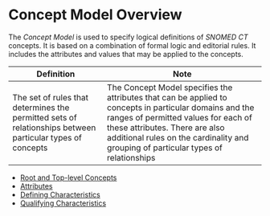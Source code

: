 # Concept Model Overview

The _Concept Model_ is used to specify logical definitions of _SNOMED CT_ concepts. It is based on a combination of formal logic and editorial rules. It includes the attributes and values that may be applied to the concepts.

| Definition                                                                                                | Note                                                                                                                                                                                                                                                                   |
| --------------------------------------------------------------------------------------------------------- | ---------------------------------------------------------------------------------------------------------------------------------------------------------------------------------------------------------------------------------------------------------------------- |
| The set of rules that determines the permitted sets of relationships between particular types of concepts | The Concept Model specifies the attributes that can be applied to concepts in particular domains and the ranges of permitted values for each of these attributes. There are also additional rules on the cardinality and grouping of particular types of relationships |

* [Root and Top-level Concepts](Root-and-Top-level-Concepts_179932142.html)
* [Attributes](Attributes_179932146.html)
* [Defining Characteristics](Defining-Characteristics_179932145.html)
* [Qualifying Characteristics](Qualifying-Characteristics_179932147.html)
